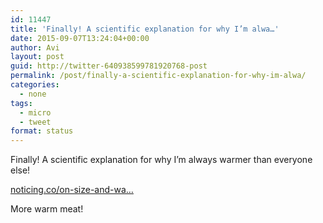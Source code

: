 ```yaml
---
id: 11447
title: 'Finally! A scientific explanation for why I’m alwa…'
date: 2015-09-07T13:24:04+00:00
author: Avi
layout: post
guid: http://twitter-640938599781920768-post
permalink: /post/finally-a-scientific-explanation-for-why-im-alwa/
categories:
  - none
tags:
  - micro
  - tweet
format: status
---
```

Finally! A scientific explanation for why I’m always warmer than everyone else!

[noticing.co/on-size-and-wa…](http://noticing.co/on-size-and-warmth/)

More warm meat!